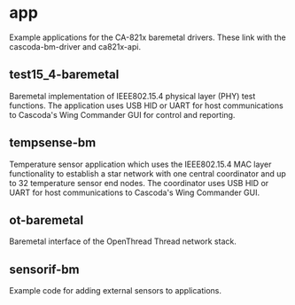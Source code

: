 # app
Example applications for the CA-821x baremetal drivers. These link with the cascoda-bm-driver and ca821x-api.

## test15_4-baremetal
Baremetal implementation of IEEE802.15.4 physical layer (PHY) test functions. The application uses USB HID or UART for host
communications to Cascoda's Wing Commander GUI for control and reporting.

## tempsense-bm
Temperature sensor application which uses the IEEE802.15.4 MAC layer functionality to establish a star network with one central
coordinator and up to 32 temperature sensor end nodes. The coordinator uses USB HID or UART for host communications to Cascoda's
Wing Commander GUI.

## ot-baremetal
Baremetal interface of the OpenThread Thread network stack.

## sensorif-bm
Example code for adding external sensors to applications.
